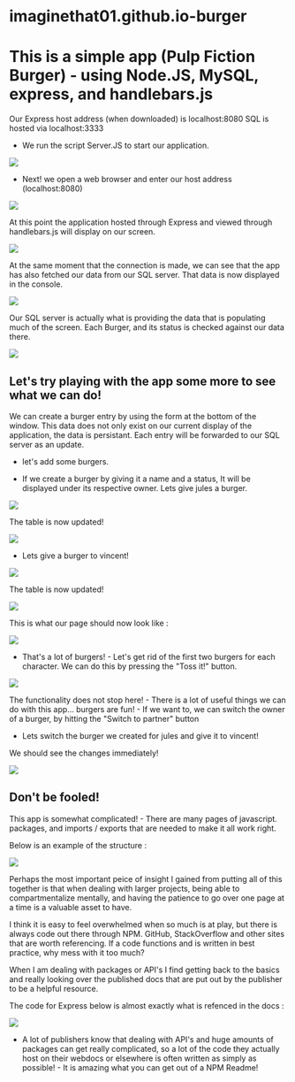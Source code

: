 # imaginethat01.github.io-burger

<h1>This is a simple app (Pulp Fiction Burger) - using Node.JS, MySQL, express, and handlebars.js</h1>

Our Express host address (when downloaded) is localhost:8080
SQL is hosted via localhost:3333

- We run the script Server.JS to start our application. 

<img src="projectimages/shot1.png">

- Next! we open a web browser and enter our host address (localhost:8080)

<img src="projectimages/localhost.png">

At this point the application hosted through Express and viewed through handlebars.js will display on our screen. 

<img src="projectimages/fullview.png">

At the same moment that the connection is made, we can see that the app has also fetched our data from our SQL server. That data is now displayed in the console.

<img src="projectimages/shot2.png">

Our SQL server is actually what is providing the data that is populating much of the screen. Each Burger, and its status is checked against our data there.

<img src="projectimages/sqlconnect.png">

<h2>Let's try playing with the app some more to see what we can do!</h2>

We can create a burger entry by using the form at the bottom of the window. This data does not only exist on our current display of the application, the data is persistant. Each entry will be forwarded to our SQL server as an update. 

- let's add some burgers. 

- If we create a burger by giving it a name and a status, It will be displayed under its respective owner. Lets give jules a burger. 

<img src="projectimages/julesselect.png">

The table is now updated!

<img src="projectimages/julesburgers.png">

- Lets give a burger to vincent!

<img src="projectimages/vincentselect.png">

The table is now updated!

<img src="projectimages/vincentburgers.png">

This is what our page should now look like : 

<img src="projectimages/allburgers.png">

 - That's a lot of burgers! - Let's get rid of the first two burgers for each character. We can do this by pressing the "Toss it!" button.

 <img src="projectimages/burgerstossed.png">


The functionality does not stop here! - There is a lot of useful things we can do with this app... burgers are fun! - If we want to, we can switch the owner of a burger, by hitting the "Switch to partner" button

- Lets switch the burger we created for jules and give it to vincent!

We should see the changes immediately! 

<img src="projectimages/switchburgers.png">

<h2>Don't be fooled!</h2>

This app is somewhat complicated! - There are many pages of javascript. packages, and imports / exports that are needed to make it all work right. 

Below is an example of the structure : 

<img src="projectimages/filetree.png">

Perhaps the most important peice of insight I gained from putting all of this together is that when dealing with larger projects, being able to compartmentalize mentally, and having the patience to go over one page at a time is a valuable asset to have. 

I think it is easy to feel overwhelmed when so much is at play, but there is always code out there through NPM. GitHub, StackOverflow and other sites that are worth referencing. If a code functions and is written in best practice, why mess with it too much? 

When I am dealing with packages or API's I find getting back to the basics and really looking over the published docs that are put out by the publisher to be a helpful resource. 

The code for Express below is almost exactly what is refenced in the docs :

<img src="projectimages/expressconnect.png">

- A lot of publishers know that dealing with API's and huge amounts of packages can get really complicated, so a lot of the code they actually host on their webdocs or elsewhere is often written as simply as possible! - It is amazing what you can get out of a NPM Readme! 











